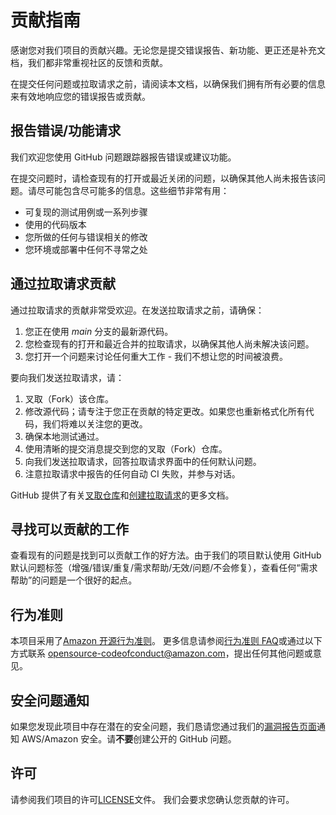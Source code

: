 # 贡献指南

感谢您对我们项目的贡献兴趣。无论您是提交错误报告、新功能、更正还是补充文档，我们都非常重视社区的反馈和贡献。

在提交任何问题或拉取请求之前，请阅读本文档，以确保我们拥有所有必要的信息来有效地响应您的错误报告或贡献。

## 报告错误/功能请求

我们欢迎您使用 GitHub 问题跟踪器报告错误或建议功能。

在提交问题时，请检查现有的打开或最近关闭的问题，以确保其他人尚未报告该问题。请尽可能包含尽可能多的信息。这些细节非常有用：

* 可复现的测试用例或一系列步骤
* 使用的代码版本
* 您所做的任何与错误相关的修改
* 您环境或部署中任何不寻常之处

## 通过拉取请求贡献

通过拉取请求的贡献非常受欢迎。在发送拉取请求之前，请确保：

1. 您正在使用 *main* 分支的最新源代码。
2. 您检查现有的打开和最近合并的拉取请求，以确保其他人尚未解决该问题。
3. 您打开一个问题来讨论任何重大工作 - 我们不想让您的时间被浪费。

要向我们发送拉取请求，请：

1. 叉取（Fork）该仓库。
2. 修改源代码；请专注于您正在贡献的特定更改。如果您也重新格式化所有代码，我们将难以关注您的更改。
3. 确保本地测试通过。
4. 使用清晰的提交消息提交到您的叉取（Fork）仓库。
5. 向我们发送拉取请求，回答拉取请求界面中的任何默认问题。
6. 注意拉取请求中报告的任何自动 CI 失败，并参与对话。

GitHub 提供了有关[叉取仓库](https://help.github.com/articles/fork-a-repo/)和[创建拉取请求](https://help.github.com/articles/creating-a-pull-request/)的更多文档。


## 寻找可以贡献的工作

查看现有的问题是找到可以贡献工作的好方法。由于我们的项目默认使用 GitHub 默认问题标签（增强/错误/重复/需求帮助/无效/问题/不会修复），查看任何“需求帮助”的问题是一个很好的起点。

## 行为准则

本项目采用了[Amazon 开源行为准则](https://aws.github.io/code-of-conduct)。
更多信息请参阅[行为准则 FAQ](https://aws.github.io/code-of-conduct-faq)或通过以下方式联系
opensource-codeofconduct@amazon.com，提出任何其他问题或意见。

## 安全问题通知

如果您发现此项目中存在潜在的安全问题，我们恳请您通过我们的[漏洞报告页面](http://aws.amazon.com/security/vulnerability-reporting/)通知 AWS/Amazon 安全。请**不要**创建公开的 GitHub 问题。

## 许可

请参阅我们项目的许可[LICENSE](LICENSE)文件。 我们会要求您确认您贡献的许可。

